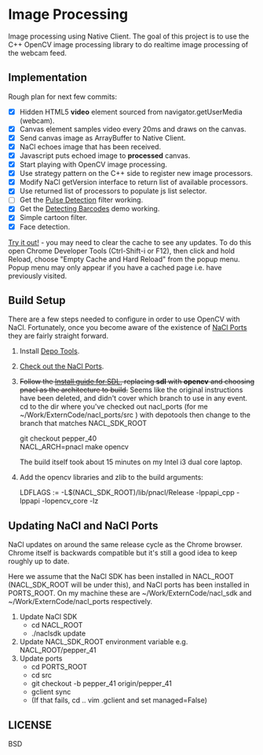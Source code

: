 Image Processing
================
Image processing using Native Client.  The goal of this project is to use
the C++ OpenCV image processing library to do realtime image processing of
the webcam feed.

Implementation
--------------
Rough plan for next few commits:

- [x] Hidden HTML5 __video__ element sourced from navigator.getUserMedia (webcam).
- [x] Canvas element samples video every 20ms and draws on the canvas.
- [x] Send canvas image as ArrayBuffer to Native Client.
- [x] NaCl echoes image that has been received.
- [x] Javascript puts echoed image to __processed__ canvas.
- [x] Start playing with OpenCV image processing.
- [x] Use strategy pattern on the C++ side to register new image
  processors.
- [x] Modify NaCl getVersion interface to return list of available processors.
- [x] Use returned list of processors to populate js list selector.
- [ ] Get the [Pulse Detection](http://people.csail.mit.edu/mrub/vidmag/) filter working. 
- [x] Get the [Detecting
  Barcodes](http://www.pyimagesearch.com/2014/11/24/detecting-barcodes-images-python-opencv) demo working.
- [x] Simple cartoon filter.
- [x] Face detection.

[Try it out!](https://www.matt-mcdonnell.com/code/NaCl/ImageProc/index.html) - you may need 
to clear the cache to see any updates.  To do this open Chrome Developer Tools (Ctrl-Shift-i or F12), 
then click and hold Reload, choose "Empty Cache and Hard Reload" from the popup menu.  Popup menu may
only appear if you have a cached page i.e. have previously visited.

Build Setup
-----------
There are a few steps needed to configure in order to use OpenCV with NaCl.
Fortunately, once you become aware of the existence of  [NaCl Ports](https://code.google.com/p/naclports/) 
they are fairly straight forward.

1. Install [Depo Tools](http://dev.chromium.org/developers/how-tos/install-depot-tools).
2. [Check out the NaCl Ports](https://code.google.com/p/naclports/wiki/HowTo_Checkout).
2. ~~Follow the [Install guide for SDL](https://code.google.com/p/naclports/wiki/InstallingSDL),
   replacing __sdl__ with __opencv__ and choosing pnacl as the architecture to
   build.~~
   Seems like the original instructions have been deleted, and didn't cover
   which branch to use in any event.  cd to the dir where you've checked
   out nacl_ports (for me ~/Work/ExternCode/nacl_ports/src ) with depotools
   then change to the branch that matches NACL_SDK_ROOT

    git checkout pepper_40 <br>
    NACL_ARCH=pnacl make opencv

   The build itself took about 15 minutes on my Intel i3 dual core laptop.

3. Add the opencv libraries and zlib to the build arguments:

    LDFLAGS := -L$(NACL_SDK_ROOT)/lib/pnacl/Release -lppapi_cpp -lppapi -lopencv_core -lz

Updating NaCl and NaCl Ports
----------------------------
NaCl updates on around the same release cycle as the Chrome browser.
Chrome itself is backwards compatible but it's still a good idea to keep
roughly up to date.

Here we assume that the NaCl SDK has been installed in NACL_ROOT
(NACL_SDK_ROOT will be under this), and NaCl ports has been installed in
PORTS_ROOT.  On my machine these are ~/Work/ExternCode/nacl_sdk and
~/Work/ExternCode/nacl_ports respectively.

1. Update NaCl SDK
   - cd NACL_ROOT
   - ./naclsdk update
2. Update NACL_SDK_ROOT environment variable e.g. NACL_ROOT/pepper_41
3. Update ports
   - cd PORTS_ROOT
   - cd src
   - git checkout -b pepper_41 origin/pepper_41
   - gclient sync
   - (If that fails, cd .. vim .gclient and set managed=False)

LICENSE
-------
BSD
